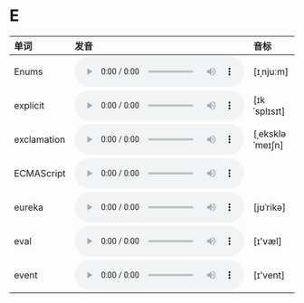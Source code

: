 
# E

| 单词  | 发音 | 音标 |
| :-- | :-- | :-- |
| Enums | <audio src="/public/audio/Enums.mp3" controls="controls" controlslist="nodownload"></audio> | [ɪˌnjuːm] |
| explicit | <audio src="/public/audio/explicit.mp3" controls="controls" controlslist="nodownload"></audio> | [ɪkˈsplɪsɪt] |
| exclamation | <audio src="/public/audio/exclamation.mp3" controls="controls" controlslist="nodownload"></audio> | [ˌekskləˈmeɪʃn] |
| ECMAScript | <audio src="/public/audio/ECMAScript.mp3" controls="controls" controlslist="nodownload"></audio> |  |
| eureka | <audio src="/public/audio/eureka.mp3" controls="controls" controlslist="nodownload"></audio> | [jʊˈrikə] |
| eval | <audio src="/public/audio/eval.mp3" controls="controls" controlslist="nodownload"></audio> | [ɪ'væl] |
| event | <audio src="/public/audio/event.mp3" controls="controls" controlslist="nodownload"></audio> | [ɪ'vent] |
